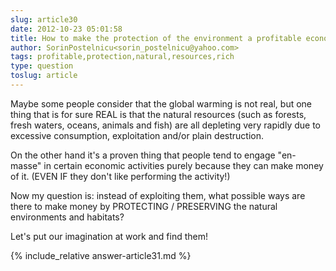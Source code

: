 ```yaml
---
slug: article30
date: 2012-10-23 05:01:58
title: How to make the protection of the environment a profitable economic activity?
author: SorinPostelnicu<sorin_postelnicu@yahoo.com>
tags: profitable,protection,natural,resources,rich
type: question
toslug: article
---
```

<p>Maybe some people consider that the global warming is not real, but one thing that is for sure REAL is that the natural resources (such as forests, fresh waters, oceans, animals and fish) are all depleting very rapidly due to excessive consumption, exploitation and/or plain destruction.</p>
<p>On the other hand it's a proven thing that people tend to engage "en-masse" in certain economic activities purely because they can make money of it. (EVEN IF they don't like performing the activity!)</p>
<p>Now my question is: instead of exploiting them, what possible ways are there to make money by PROTECTING / PRESERVING the natural environments and habitats?</p>
<p>Let's put our imagination at work and find them!</p>
{% include_relative answer-article31.md %}
